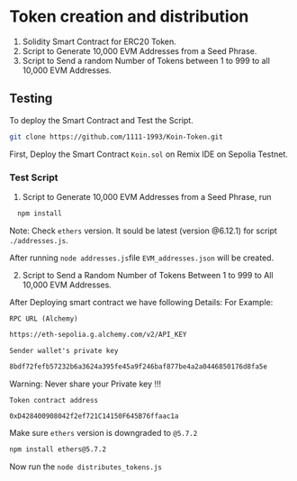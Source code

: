 
# Token creation and distribution

1. Solidity Smart Contract for ERC20 Token.
2. Script to Generate 10,000 EVM Addresses from a Seed Phrase.
3. Script to Send a random Number of Tokens between 1 to 999 to all 10,000 EVM Addresses. 


## Testing

To deploy the Smart Contract and Test the Script.

```bash
git clone https://github.com/1111-1993/Koin-Token.git
```

First,
Deploy the Smart Contract `Koin.sol` on Remix IDE on Sepolia Testnet.

### Test Script
1. Script to Generate 10,000 EVM Addresses from a Seed Phrase, run 

```bash
  npm install
```
Note: Check `ethers` version. It sould be latest (version @6.12.1) for script `./addresses.js`.  
 

After running `node addresses.js`file `EVM_addresses.json` will be created.

2. Script to Send a Random Number of Tokens Between 1 to 999 to All
10,000 EVM Addresses.

After Deploying smart contract we have following Details:
For Example:

`RPC URL (Alchemy)`
```bash
https://eth-sepolia.g.alchemy.com/v2/API_KEY
```
`Sender wallet's private key`
```bash
8bdf72fefb57232b6a3624a395fe45a9f246baf877be4a2a0446850176d8fa5e
```
Warning: Never share your Private key !!!

`Token contract address`
```bash
0xD428400908042f2ef721C14150F645B76ffaac1a
```

Make sure `ethers` version is downgraded to `@5.7.2`

```bash
npm install ethers@5.7.2
```
Now run the `node distributes_tokens.js`
